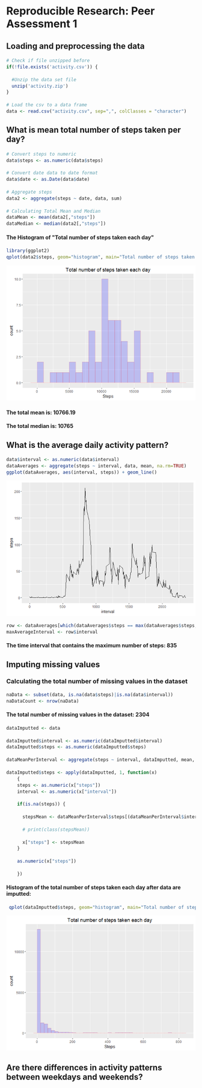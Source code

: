 # Reproducible Research: Peer Assessment 1


## Loading and preprocessing the data

```r
# Check if file unzipped before
if(!file.exists('activity.csv')) {
  
  #Unzip the data set file
  unzip('activity.zip')
}

# Load the csv to a data frame
data <- read.csv("activity.csv", sep=",", colClasses = "character")
```


## What is mean total number of steps taken per day?

```r
# Convert steps to numeric
data$steps <- as.numeric(data$steps)

# Convert date data to date format
data$date <- as.Date(data$date)

# Aggregate steps
data2 <- aggregate(steps ~ date, data, sum)

# Calculating Total Mean and Median
dataMean <- mean(data2[,"steps"])
dataMedian <- median(data2[,"steps"])
```

#### The Histogram of "Total number of steps taken each day"

```r
library(ggplot2)
qplot(data2$steps, geom="histogram", main="Total number of steps taken each day", binwidth=1000, xlab="Steps", fill=I("blue"), col=I("red"), alpha=I(.2))
```

![](PA1_template_files/figure-html/unnamed-chunk-3-1.png)

#### The total mean is: 10766.19
#### The total median is: 10765


## What is the average daily activity pattern?


```r
data$interval <- as.numeric(data$interval)
dataAverages <- aggregate(steps ~ interval, data, mean, na.rm=TRUE)
ggplot(dataAverages, aes(interval, steps)) + geom_line()
```

![](PA1_template_files/figure-html/unnamed-chunk-4-1.png)


```r
row <- dataAverages[which(dataAverages$steps == max(dataAverages$steps, na.rm=TRUE)),]
maxAverageInterval <- row$interval
```
#### The time interval that contains the maximum number of steps: 835

## Imputing missing values

### Calculating the total number of missing values in the dataset

```r
naData <- subset(data, is.na(data$steps)|is.na(data$interval))
naDataCount <- nrow(naData)
```

#### The total number of missing values in the dataset: 2304


```r
dataImputted <- data

dataImputted$interval <- as.numeric(dataImputted$interval)
dataImputted$steps <- as.numeric(dataImputted$steps)

dataMeanPerInterval <- aggregate(steps ~ interval, dataImputted, mean, rm.na=TRUE)

dataImputted$steps <- apply(dataImputted, 1, function(x)
	{
  	steps <- as.numeric(x["steps"])
  	interval <- as.numeric(x["interval"])
  
    if(is.na(steps)) {
      
      stepsMean <- dataMeanPerInterval$steps[(dataMeanPerInterval$interval == interval)]
      
      # print(class(stepsMean))

      x["steps"] <- stepsMean
    }
  
    as.numeric(x["steps"])
		
	})
```

#### Histogram of the total number of steps taken each day after data are imputted:


```r
 qplot(dataImputted$steps, geom="histogram", main="Total number of steps taken each day", binwidth=20, xlab="Steps", fill=I("blue"), col=I("red"), alpha=I(.2))
```

![](PA1_template_files/figure-html/unnamed-chunk-8-1.png)


## Are there differences in activity patterns between weekdays and weekends?
